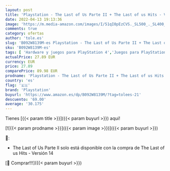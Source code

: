 ```yaml
---
layout: post
title: 'Playstation - The Last of Us Parte II + The Last of us Hits - Versión 14'
date: 2022-04-13 19:13:36
image: 'https://m.media-amazon.com/images/I/51qI0pEzCVS._SL500_._SL400_.jpg'
comments: true
category: ofertas
author: 'tole.es'
slug: 'B092W8139M-es Playstation - The Last of Us Parte II + The Last of us...'
sku: 'B092W8139M-es'
tags: [ 'Hardware y juegos para PlayStation 4','Juegos para PlayStation 4','Videojuegos','playstation','🇪🇸', ]
actualPrice: 27.89 EUR
currency: EUR
price: 27.89
comparePrice: 89.98 EUR
prodname: 'Playstation - The Last of Us Parte II + The Last of us Hits - Versión 14'
country: 'es'
flag: '🇪🇸'
brand: 'Playstation'
buyurl: 'https://www.amazon.es/dp/B092W8139M/?tag=tolees-21'
descuento: '69.00'
average: '30.175'
---
```


Tienes [{{< param title >}}]({{< param buyurl >}}) aqui!

[![{{< param prodname >}}]({{< param image >}})]({{< param buyurl >}})

🔎:

- The Last of Us Parte II solo está disponible con la compra de The Last of us Hits - Versión 14

[🛒 Comprar!!!]({{< param buyurl >}})
